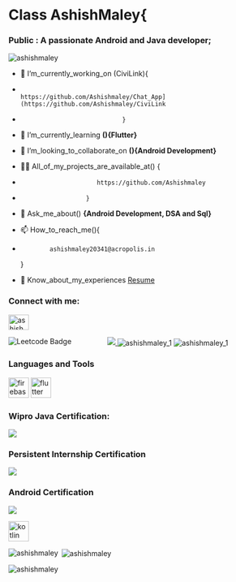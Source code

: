 <h1 align="left">Class AshishMaley{</h1>
<h3 align="left">Public : A passionate Android and Java developer;</h3>

<p align="left"> <img src="https://komarev.com/ghpvc/?username=ashishmaley&label=Profile%20views&color=0e75b6&style=flat" alt="ashishmaley" /> </p>

- 🔭 I’m_currently_working_on (CiviLink){
-                                     https://github.com/Ashishmaley/Chat_App](https://github.com/Ashishmaley/CiviLink
-                                 }

- 🌱 I’m_currently_learning **(){Flutter}**

- 👯 I’m_looking_to_collaborate_on **(){Android Development}**

- 👨‍💻 All_of_my_projects_are_available_at() {
-                          https://github.com/Ashishmaley
-                       }
- 💬 Ask_me_about() **{Android Development, DSA and Sql}**

- 📫 How_to_reach_me(){
-             ashishmaley20341@acropolis.in
  }
- 📄 Know_about_my_experiences <a href ="https://drive.google.com/file/d/1REtF5U6hS9AkzkPpFNM_sSqOFQ_x5-_N/view?usp=sharing">Resume</a> 

<h3 align="left">Connect with me:</h3>
<p align="left">
<a href="https://www.codechef.com/users/ashishmaley_1" target="blank"><img align="center" src="https://cdn.dribbble.com/users/70628/screenshots/1743345/codechef.png" alt="ashishmaley_1" height="30" width="40" /></a>
</p>
<p align="center"> <a href="https://developer.android.com" target="_blank" rel="noreferrer"> <img src= https://github.com/Ashishmaley/codechef_codeforce_geeks_codingninjas/assets/90534593/f0c9a461-0629-4d30-9249-8956316d1cd9 /> </a> 
  <img align="center" src="https://github.com/Ashishmaley/codechef_codeforce_geeks_codingninjas/assets/90534593/691b478f-a2a0-4f20-b26f-2bec2aeef83e" alt="ashishmaley_1"/>

  <img  src ="https://github.com/Ashishmaley/LeetCode/assets/90534593/0be74bc8-ec01-4925-9e17-271892077212" alt="Leetcode Badge" style="float: left;">
  
  <img align="center" src="https://github.com/Ashishmaley/Ecommerce-website/assets/90534593/e6439f5c-f1d4-4cc0-8fc6-554b29752b99" alt="ashishmaley_1"/>

<h3 align="left">
  Languages and Tools </h3>
<p align="left">  <img src="https://www.vectorlogo.zone/logos/firebase/firebase-icon.svg" alt="firebase" width="40" height="40"/> </a> <a href="https://flutter.dev" target="_blank" rel="noreferrer">
  <img src="https://www.vectorlogo.zone/logos/flutterio/flutterio-icon.svg" alt="flutter" width="40" height="40"/> </a> 
  <h3 align="left"> 
  Wipro Java Certification:</h3>
 <img src= https://github.com/Ashishmaley/codechef_codeforce_geeks_codingninjas/assets/90534593/43cb2cb6-982b-479a-8396-f0aaa7d36cad/>
 <h3 align="left">
 Persistent Internship Certification</h3>
 <img src=https://github.com/Ashishmaley/codechef_codeforce_geeks_codingninjas/assets/90534593/11d4fab2-cf0f-48e7-882e-be645a3b73f0/>
    <h3 align="left">
  Android Certification</h3>
 <img src=https://github.com/Ashishmaley/codechef_codeforce_geeks_codingninjas/assets/90534593/7e7c649d-5c12-4a9a-9705-1b7a433a9fe6/>
  
  <a href="https://kotlinlang.org" target="_blank" rel="noreferrer"> <img src="https://www.vectorlogo.zone/logos/kotlinlang/kotlinlang-icon.svg" alt="kotlin" width="40" height="40"/> </a>
    
   </p>

<p><img align="left" src="https://github-readme-stats.vercel.app/api/top-langs?username=ashishmaley&show_icons=true&locale=en&layout=compact" alt="ashishmaley" /></p>

<p>&nbsp;<img align="center" src="https://github-readme-stats.vercel.app/api?username=ashishmaley&show_icons=true&locale=en" alt="ashishmaley" /></p>

<p><img align="center" src="https://github-readme-streak-stats.herokuapp.com/?user=ashishmaley&" alt="ashishmaley" /></p>
